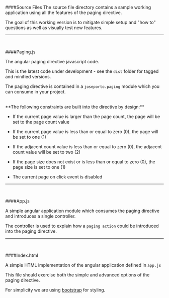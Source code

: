 ####Source Files
The source file directory contains a sample working application using all the features of the paging directive.

The goal of this working version is to mitigate simple setup and "how to" questions as well as visually test new features.

---
<br/>

####Paging.js

The angular paging directive javascript code.  

This is the latest code under development - see the `dist` folder for tagged and minified versions.

The paging directive is contained in a `joseporto.paging` module which you can consume in your project.

<br/>
**The following constraints are built into the directive by design:**

- If the current page value is larger than the page count, the page will be set to the page count value

- If the current page value is less than or equal to zero (0), the page will be set to one (1)

- If the adjacent count value is less than or equal to zero (0), the adjacent count value will be set to two (2)

- If the page size does not exist or is less than or equal to zero (0), the page size is set to one (1)

- The current page on click event is disabled

---
<br/>

####App.js

A simple angular application module which consumes the paging directive and introduces a single controller. 

The controller is used to explain how a `paging action` could be introduced into the paging directive.

---
<br/>

####Index.html

A simple HTML implementation of the angular application defined in `app.js`

This file should exercise both the simple and advanced options of the paging directive.

For simplicity we are using [bootstrap](http://getbootstrap.com/) for styling. 
